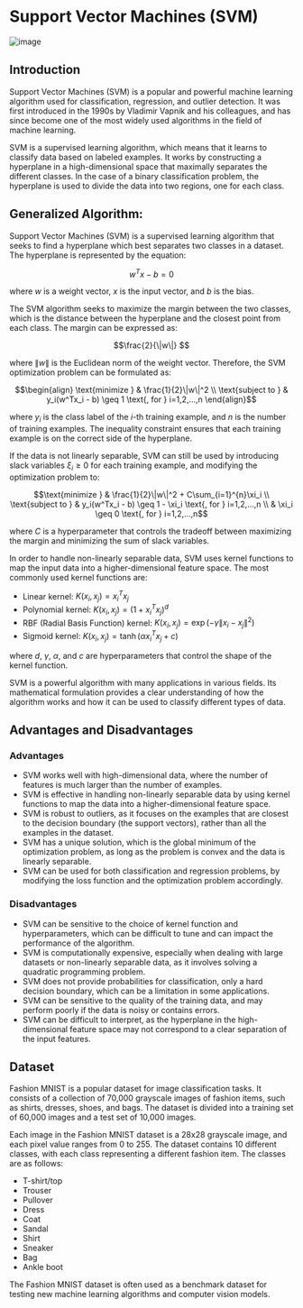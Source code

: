 # Support Vector Machines (SVM)
![image](https://user-images.githubusercontent.com/120424457/233806683-b46e19c4-10af-4e3d-b838-90ba58df02d2.png)

## Introduction
Support Vector Machines (SVM) is a popular and powerful machine learning algorithm used for classification, regression, and outlier detection. It was first introduced in the 1990s by Vladimir Vapnik and his colleagues, and has since become one of the most widely used algorithms in the field of machine learning.

SVM is a supervised learning algorithm, which means that it learns to classify data based on labeled examples. It works by constructing a hyperplane in a high-dimensional space that maximally separates the different classes. In the case of a binary classification problem, the hyperplane is used to divide the data into two regions, one for each class.

## Generalized Algorithm: 

Support Vector Machines (SVM) is a supervised learning algorithm that seeks to find a hyperplane which best separates two classes in a dataset. The hyperplane is represented by the equation:

$$w^Tx - b = 0$$

where $w$ is a weight vector, $x$ is the input vector, and $b$ is the bias.

The SVM algorithm seeks to maximize the margin between the two classes, which is the distance between the hyperplane and the closest point from each class. The margin can be expressed as:

$$\frac{2}{\|w\|} $$

where $\|w\|$ is the Euclidean norm of the weight vector. Therefore, the SVM optimization problem can be formulated as:

$$\begin{align}
\text{minimize } & \frac{1}{2}\|w\|^2 \\
\text{subject to } & y_i(w^Tx_i - b) \geq 1 \text{, for } i=1,2,...,n
\end{align}$$

where $y_i$ is the class label of the $i$-th training example, and $n$ is the number of training examples. The inequality constraint ensures that each training example is on the correct side of the hyperplane.

If the data is not linearly separable, SVM can still be used by introducing slack variables $\xi_i \geq 0$ for each training example, and modifying the optimization problem to:

$$\text{minimize } & \frac{1}{2}\|w\|^2 + C\sum_{i=1}^{n}\xi_i \\
\text{subject to } & y_i(w^Tx_i - b) \geq 1 - \xi_i \text{, for } i=1,2,...,n \\
& \xi_i \geq 0 \text{, for } i=1,2,...,n$$

where $C$ is a hyperparameter that controls the tradeoff between maximizing the margin and minimizing the sum of slack variables.

In order to handle non-linearly separable data, SVM uses kernel functions to map the input data into a higher-dimensional feature space. The most commonly used kernel functions are:

- Linear kernel: $K(x_i,x_j) = x_i^Tx_j$
- Polynomial kernel: $K(x_i,x_j) = (1 + x_i^Tx_j)^d$
- RBF (Radial Basis Function) kernel: $K(x_i,x_j) = \exp\left(-\gamma\|x_i-x_j\|^2\right)$
- Sigmoid kernel: $K(x_i,x_j) = \tanh(\alpha x_i^Tx_j + c)$

where $d$, $\gamma$, $\alpha$, and $c$ are hyperparameters that control the shape of the kernel function.

SVM is a powerful algorithm with many applications in various fields. Its mathematical formulation provides a clear understanding of how the algorithm works and how it can be used to classify different types of data.

## Advantages and Disadvantages

### Advantages

- SVM works well with high-dimensional data, where the number of features is much larger than the number of examples.
- SVM is effective in handling non-linearly separable data by using kernel functions to map the data into a higher-dimensional feature space.
- SVM is robust to outliers, as it focuses on the examples that are closest to the decision boundary (the support vectors), rather than all the examples in the dataset.
- SVM has a unique solution, which is the global minimum of the optimization problem, as long as the problem is convex and the data is linearly separable.
- SVM can be used for both classification and regression problems, by modifying the loss function and the optimization problem accordingly.


### Disadvantages

- SVM can be sensitive to the choice of kernel function and hyperparameters, which can be difficult to tune and can impact the performance of the algorithm.
- SVM is computationally expensive, especially when dealing with large datasets or non-linearly separable data, as it involves solving a quadratic programming problem.
- SVM does not provide probabilities for classification, only a hard decision boundary, which can be a limitation in some applications.
- SVM can be sensitive to the quality of the training data, and may perform poorly if the data is noisy or contains errors.
- SVM can be difficult to interpret, as the hyperplane in the high-dimensional feature space may not correspond to a clear separation of the input features.


## Dataset
Fashion MNIST is a popular dataset for image classification tasks. It consists of a collection of 70,000 grayscale images of fashion items, such as shirts, dresses, shoes, and bags. The dataset is divided into a training set of 60,000 images and a test set of 10,000 images.

Each image in the Fashion MNIST dataset is a 28x28 grayscale image, and each pixel value ranges from 0 to 255. The dataset contains 10 different classes, with each class representing a different fashion item. The classes are as follows:

* T-shirt/top
* Trouser
* Pullover
* Dress
* Coat
* Sandal
* Shirt
* Sneaker
* Bag
* Ankle boot

The Fashion MNIST dataset is often used as a benchmark dataset for testing new machine learning algorithms and computer vision models.

